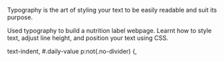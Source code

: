 Typography is the art of styling your text to be easily readable and suit its purpose.

Used typography to build a nutrition label webpage. Learnt how to style text, adjust line height, and position your text using CSS.

text-indent, #.daily-value p:not(.no-divider) {, 
